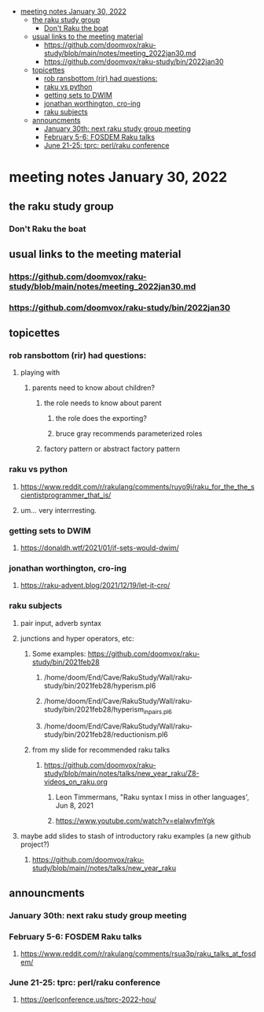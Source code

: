 - [meeting notes January 30, 2022](#orgaea62e8)
  - [the raku study group](#org863d76f)
    - [Don't Raku the boat](#org79ef169)
  - [usual links to the meeting material](#org5ab77e1)
    - [<https://github.com/doomvox/raku-study/blob/main/notes/meeting_2022jan30.md>](#org1e0db1d)
    - [<https://github.com/doomvox/raku-study/bin/2022jan30>](#orgb781f12)
  - [topicettes](#org1a474e3)
    - [rob ransbottom (rir) had questions:](#org4d85354)
    - [raku vs python](#org147c956)
    - [getting sets to DWIM](#org44c2905)
    - [jonathan worthington, cro-ing](#org7caa93f)
    - [raku subjects](#orga17a4fb)
  - [announcments](#org340e37e)
    - [January 30th: next raku study group meeting](#orgf3afc5f)
    - [February 5-6: FOSDEM Raku talks](#org7cfc281)
    - [June 21-25: tprc: perl/raku conference](#org1434f65)


<a id="orgaea62e8"></a>

# meeting notes January 30, 2022


<a id="org863d76f"></a>

## the raku study group


<a id="org79ef169"></a>

### Don't Raku the boat


<a id="org5ab77e1"></a>

## usual links to the meeting material


<a id="org1e0db1d"></a>

### <https://github.com/doomvox/raku-study/blob/main/notes/meeting_2022jan30.md>


<a id="orgb781f12"></a>

### <https://github.com/doomvox/raku-study/bin/2022jan30>


<a id="org1a474e3"></a>

## topicettes


<a id="org4d85354"></a>

### rob ransbottom (rir) had questions:

1.  playing with

    1.  parents need to know about children?
    
        1.  the role needs to know about parent
        
            1.  the role does the exporting?
            
            2.  bruce gray recommends parameterized roles
        
        2.  factory pattern or abstract factory pattern


<a id="org147c956"></a>

### raku vs python

1.  <https://www.reddit.com/r/rakulang/comments/ruyo9j/raku_for_the_the_scientistprogrammer_that_is/>

2.  um&#x2026; very interrresting.


<a id="org44c2905"></a>

### getting sets to DWIM

1.  <https://donaldh.wtf/2021/01/if-sets-would-dwim/>


<a id="org7caa93f"></a>

### jonathan worthington, cro-ing

1.  <https://raku-advent.blog/2021/12/19/let-it-cro/>


<a id="orga17a4fb"></a>

### raku subjects

1.  pair input, adverb syntax

2.  junctions and hyper operators, etc:

    1.  Some examples: <https://github.com/doomvox/raku-study/bin/2021feb28>
    
        1.  /home/doom/End/Cave/RakuStudy/Wall/raku-study/bin/2021feb28/hyperism.pl6
        
        2.  /home/doom/End/Cave/RakuStudy/Wall/raku-study/bin/2021feb28/hyperism<sub>in</sub><sub>pairs.pl6</sub>
        
        3.  /home/doom/End/Cave/RakuStudy/Wall/raku-study/bin/2021feb28/reductionism.pl6
    
    2.  from my slide for recommended raku talks
    
        1.  <https://github.com/doomvox/raku-study/blob/main/notes/talks/new_year_raku/Z8-videos_on_raku.org>
        
            1.  Leon Timmermans, "Raku syntax I miss in other languages', Jun 8, 2021
            
            2.  <https://www.youtube.com/watch?v=elalwvfmYgk>

3.  maybe add slides to stash of introductory raku examples (a new github project?)

    1.  <https://github.com/doomvox/raku-study/blob/main//notes/talks/new_year_raku>


<a id="org340e37e"></a>

## announcments


<a id="orgf3afc5f"></a>

### January 30th: next raku study group meeting


<a id="org7cfc281"></a>

### February 5-6: FOSDEM Raku talks

1.  <https://www.reddit.com/r/rakulang/comments/rsua3p/raku_talks_at_fosdem/>


<a id="org1434f65"></a>

### June 21-25: tprc: perl/raku conference

1.  <https://perlconference.us/tprc-2022-hou/>
